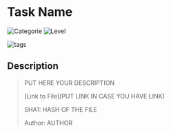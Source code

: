 # Task Name
![Categorie](https://img.shields.io/badge/Category-Binary%20Exploitation-red?style=for-the-badge) ![Level](https://img.shields.io/badge/Difficulty-Easy-green?style=for-the-badge)

![tags](https://img.shields.io/badge/Tag-BufferOverflow%20%20ELF-blue)

## Description
> PUT HERE YOUR DESCRIPTION
>
> [Link to File](PUT LINK IN CASE YOU HAVE LINK)
>
> SHA1: HASH OF THE FILE 
>
> Author: AUTHOR